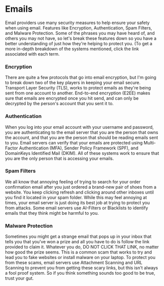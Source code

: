 # Emails 

Email providers use many security measures to help ensure your safety when using email. Features like Encryption, Authentication, Spam Filters, and Malware Protection. Some of the phrases you may have heard of, and others you may not have, so let's break these features down so you have a better understanding of just how they're helping to protect you. (To get a more in-depth breakdown of the systems mentioned, click the link associated with each term. 

### Encryption
There are quite a few protocols that go into email encryption, but I'm going to break down two of the key players in keeping your email secure. Transport Layer Security (TLS), works to protect emails as they're being sent from one account to another. End-to-end encryption (E2EE) makes sure that emails are encrypted once you hit send, and can only be decrypted by the person's account that you sent it to. 

### Authentication
When you log into your email account with your username and password, you are authenticating to the email server that you are the person that owns the account, and that you are the person that should be reading emails sent to you. Email servers can verify that your emails are protected using Multi-Factor Authentication (MFA), Sender Policy Framework (SPF), and DomainKeys Identified Mail (DKIM). All of these systems work to ensure that you are the only person that is accessing your emails. 

### Spam Filters
We all know that annoying feeling of trying to search for your order confirmation email after you just ordered a brand-new pair of shoes from a website. You keep clicking refresh and clicking around other inboxes until you find it located in your spam folder. While this may feel annoying at times, your email server is just doing its best job at trying to protect you from attacks. Some email servers use AI-Filters or Blacklists to identify emails that they think might be harmful to you. 

### Malware Protection
Sometimes you might get a strange email that pops up in your inbox that tells you that you've won a prize and all you have to do is follow the link provided to claim it. Whatever you do, DO NOT CLICK THAT LINK, no matter how good the prize seems. This is a common scam that works to try and lead you to fake websites or install malware on your laptop. To protect you from these scams, email servers use Attachment Scanning and URL Scanning to prevent you from getting these scary links, but this isn't always a fool proof system. So if you think something sounds too good to be true, trust your gut. 



